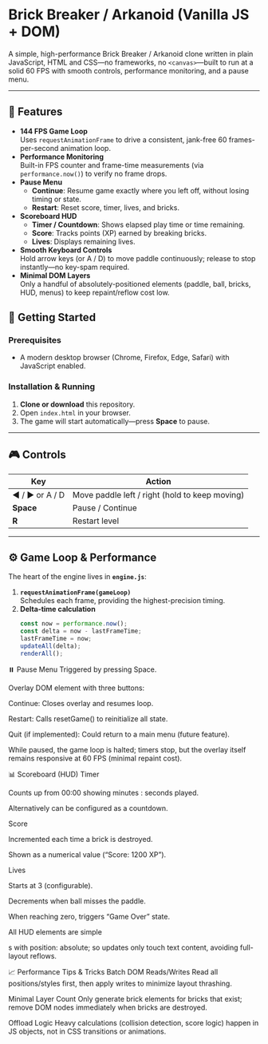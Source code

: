 # Brick Breaker / Arkanoid (Vanilla JS + DOM)

A simple, high-performance Brick Breaker / Arkanoid clone written in plain JavaScript, HTML and CSS—no frameworks, no `<canvas>`—built to run at a solid 60 FPS with smooth controls, performance monitoring, and a pause menu.

---

## 🚀 Features

- **144 FPS Game Loop**  
  Uses `requestAnimationFrame` to drive a consistent, jank-free 60 frames-per-second animation loop.  
- **Performance Monitoring**  
  Built-in FPS counter and frame-time measurements (via `performance.now()`) to verify no frame drops.  
- **Pause Menu**  
  - **Continue**: Resume game exactly where you left off, without losing timing or state.  
  - **Restart**: Reset score, timer, lives, and bricks.  
- **Scoreboard HUD**  
  - **Timer / Countdown**: Shows elapsed play time or time remaining.  
  - **Score**: Tracks points (XP) earned by breaking bricks.  
  - **Lives**: Displays remaining lives.  
- **Smooth Keyboard Controls**  
  Hold arrow keys (or A / D) to move paddle continuously; release to stop instantly—no key-spam required.  
- **Minimal DOM Layers**  
  Only a handful of absolutely-positioned elements (paddle, ball, bricks, HUD, menus) to keep repaint/reflow cost low.

## 🔧 Getting Started

### Prerequisites

- A modern desktop browser (Chrome, Firefox, Edge, Safari) with JavaScript enabled.

### Installation & Running

1. **Clone or download** this repository.
2. Open `index.html` in your browser.
3. The game will start automatically—press **Space** to pause.

---

## 🎮 Controls

| Key            | Action                               |
| -------------- | ------------------------------------ |
| ◀️ / ▶️ or A / D | Move paddle left / right (hold to keep moving) |
| **Space**      | Pause / Continue                     |
| **R**          | Restart level                        |

---

## ⚙️ Game Loop & Performance

The heart of the engine lives in **`engine.js`**:

1. **`requestAnimationFrame(gameLoop)`**  
   Schedules each frame, providing the highest-precision timing.  
2. **Delta‐time calculation**  
   ```js
   const now = performance.now();
   const delta = now - lastFrameTime;
   lastFrameTime = now;
   updateAll(delta);
   renderAll();

⏸️ Pause Menu
Triggered by pressing Space.

Overlay DOM element with three buttons:

Continue: Closes overlay and resumes loop.

Restart: Calls resetGame() to reinitialize all state.

Quit (if implemented): Could return to a main menu (future feature).

While paused, the game loop is halted; timers stop, but the overlay itself remains responsive at 60 FPS (minimal repaint cost).

📊 Scoreboard (HUD)
Timer

Counts up from 00:00 showing minutes : seconds played.

Alternatively can be configured as a countdown.

Score

Incremented each time a brick is destroyed.

Shown as a numerical value (“Score: 1200 XP”).

Lives

Starts at 3 (configurable).

Decrements when ball misses the paddle.

When reaching zero, triggers “Game Over” state.

All HUD elements are simple <div>s with position: absolute; so updates only touch text content, avoiding full-layout reflows.

📈 Performance Tips & Tricks
Batch DOM Reads/Writes
Read all positions/styles first, then apply writes to minimize layout thrashing.

Minimal Layer Count
Only generate brick elements for bricks that exist; remove DOM nodes immediately when bricks are destroyed.

Offload Logic
Heavy calculations (collision detection, score logic) happen in JS objects, not in CSS transitions or animations.

